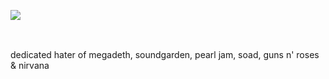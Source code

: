![](https://komarev.com/ghpvc/?username=beaverhollow&label=punks&style=flat-square&color=040604&base=19264)


<a href="https://rentry.co/daron" title="rentry"><img src="https://files.catbox.moe/tia4yz.png" width="77" height="16"></a>
⠀⠀⠀<a href="https://axlrose.atabook.org/" title="atabook"><img src="https://files.catbox.moe/wuu1a3.png" width="77" height="16"></a>⠀⠀⠀<a href="https://dmsob.straw.page/" title="strawpage"><img src="https://files.catbox.moe/8b6mr8.png" width="86" height="16"></a>

dedicated hater of megadeth, soundgarden, pearl jam, soad, guns n' roses & nirvana
